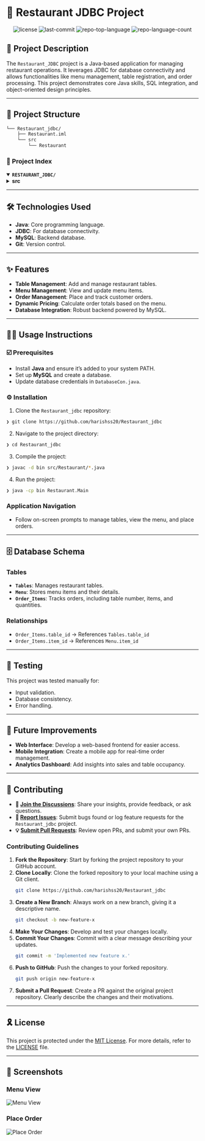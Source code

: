 # 🏨 Restaurant JDBC Project

<p align="center">
	<img src="https://img.shields.io/github/license/harishss20/Restaurant_jdbc?style=default&logo=opensourceinitiative&logoColor=white&color=0080ff" alt="license">
	<img src="https://img.shields.io/github/last-commit/harishss20/Restaurant_jdbc?style=default&logo=git&logoColor=white&color=0080ff" alt="last-commit">
	<img src="https://img.shields.io/github/languages/top/harishss20/Restaurant_jdbc?style=default&color=0080ff" alt="repo-top-language">
	<img src="https://img.shields.io/github/languages/count/harishss20/Restaurant_jdbc?style=default&color=0080ff" alt="repo-language-count">
</p>

## 📖 Project Description

The `Restaurant_JDBC` project is a Java-based application for managing restaurant operations. It leverages JDBC for database connectivity and allows functionalities like menu management, table registration, and order processing. This project demonstrates core Java skills, SQL integration, and object-oriented design principles.

---

## 📁 Project Structure

```sh
└── Restaurant_jdbc/
    ├── Restaurant.iml
    └── src
        └── Restaurant
```

### 📂 Project Index
<details open>
	<summary><b><code>RESTAURANT_JDBC/</code></b></summary>
	<details>
		<summary><b>src</b></summary>
		<blockquote>
			<details>
				<summary><b>Restaurant</b></summary>
				<blockquote>
					<table>
					<tr>
						<td><b><a href='https://github.com/harishss20/Restaurant_jdbc/blob/master/src/Restaurant/FoodOrder.java'>FoodOrder.java</a></b></td>
						<td>Manages food ordering functionality.</td>
					</tr>
					<tr>
						<td><b><a href='https://github.com/harishss20/Restaurant_jdbc/blob/master/src/Restaurant/Menu.java'>Menu.java</a></b></td>
						<td>Handles menu-related operations.</td>
					</tr>
					<tr>
						<td><b><a href='https://github.com/harishss20/Restaurant_jdbc/blob/master/src/Restaurant/DatabaseCon.java'>DatabaseCon.java</a></b></td>
						<td>Establishes database connection.</td>
					</tr>
					<tr>
						<td><b><a href='https://github.com/harishss20/Restaurant_jdbc/blob/master/src/Restaurant/Main.java'>Main.java</a></b></td>
						<td>Entry point of the application.</td>
					</tr>
					<tr>
						<td><b><a href='https://github.com/harishss20/Restaurant_jdbc/blob/master/src/Restaurant/TableReg.java'>TableReg.java</a></b></td>
						<td>Manages table registrations.</td>
					</tr>
					</table>
				</blockquote>
			</details>
		</blockquote>
	</details>
</details>

---

## 🛠 Technologies Used

- **Java**: Core programming language.
- **JDBC**: For database connectivity.
- **MySQL**: Backend database.
- **Git**: Version control.

---

## ✨ Features

- **Table Management**: Add and manage restaurant tables.
- **Menu Management**: View and update menu items.
- **Order Management**: Place and track customer orders.
- **Dynamic Pricing**: Calculate order totals based on the menu.
- **Database Integration**: Robust backend powered by MySQL.

---

## 🏃‍♂️ Usage Instructions

### ☑️ Prerequisites

- Install **Java** and ensure it’s added to your system PATH.
- Set up **MySQL** and create a database.
- Update database credentials in `DatabaseCon.java`.

### ⚙️ Installation

1. Clone the `Restaurant_jdbc` repository:
```sh
❯ git clone https://github.com/harishss20/Restaurant_jdbc
```

2. Navigate to the project directory:
```sh
❯ cd Restaurant_jdbc
```

3. Compile the project:
```sh
❯ javac -d bin src/Restaurant/*.java
```

4. Run the project:
```sh
❯ java -cp bin Restaurant.Main
```

### Application Navigation
- Follow on-screen prompts to manage tables, view the menu, and place orders.

---

## 🗄 Database Schema

### Tables
- **`Tables`**: Manages restaurant tables.
- **`Menu`**: Stores menu items and their details.
- **`Order_Items`**: Tracks orders, including table number, items, and quantities.

### Relationships
- `Order_Items.table_id` → References `Tables.table_id`
- `Order_Items.item_id` → References `Menu.item_id`

---

## 🧪 Testing

This project was tested manually for:
- Input validation.
- Database consistency.
- Error handling.

---

## 🚀 Future Improvements

- **Web Interface**: Develop a web-based frontend for easier access.
- **Mobile Integration**: Create a mobile app for real-time order management.
- **Analytics Dashboard**: Add insights into sales and table occupancy.

---

## 🔰 Contributing

- **💬 [Join the Discussions](https://github.com/harishss20/Restaurant_jdbc/discussions)**: Share your insights, provide feedback, or ask questions.
- **🐛 [Report Issues](https://github.com/harishss20/Restaurant_jdbc/issues)**: Submit bugs found or log feature requests for the `Restaurant_jdbc` project.
- **💡 [Submit Pull Requests](https://github.com/harishss20/Restaurant_jdbc/blob/main/CONTRIBUTING.md)**: Review open PRs, and submit your own PRs.

### Contributing Guidelines

1. **Fork the Repository**: Start by forking the project repository to your GitHub account.
2. **Clone Locally**: Clone the forked repository to your local machine using a Git client.
   ```sh
   git clone https://github.com/harishss20/Restaurant_jdbc
   ```
3. **Create a New Branch**: Always work on a new branch, giving it a descriptive name.
   ```sh
   git checkout -b new-feature-x
   ```
4. **Make Your Changes**: Develop and test your changes locally.
5. **Commit Your Changes**: Commit with a clear message describing your updates.
   ```sh
   git commit -m 'Implemented new feature x.'
   ```
6. **Push to GitHub**: Push the changes to your forked repository.
   ```sh
   git push origin new-feature-x
   ```
7. **Submit a Pull Request**: Create a PR against the original project repository. Clearly describe the changes and their motivations.

---

## 🎗 License

This project is protected under the [MIT License](https://choosealicense.com/licenses/mit/). For more details, refer to the [LICENSE](https://choosealicense.com/licenses/mit/) file.

---

## 📸 Screenshots

### Menu View
![Menu View](https://via.placeholder.com/600x400)

### Place Order
![Place Order](https://via.placeholder.com/600x400)



